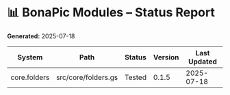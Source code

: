 # 📊 BonaPic Modules – Status Report
**Generated:** 2025-07-18

| System | Path | Status | Version | Last Updated |
|--------|------|--------|---------|--------------|
| core.folders | src/core/folders.gs | Tested | 0.1.5 | 2025-07-18 |
